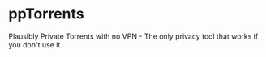 # ppTorrents
Plausibly Private Torrents with no VPN - The only privacy tool that works if you don't use it.
